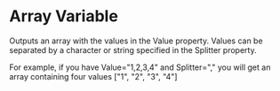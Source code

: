 # Array Variable

Outputs an array with the values in the Value property. Values can be separated by a character or string specified in the Splitter property.

For example, if you have Value="1,2,3,4" and Splitter="," you will get an array containing four values ["1", "2", "3", "4"]
